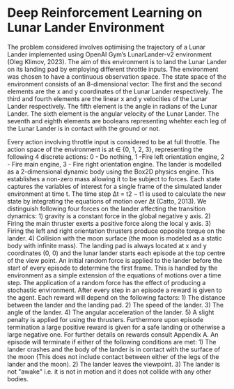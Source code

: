 # Deep Reinforcement Learning on Lunar Lander Environment

The problem considered involves optimising the trajectory of a Lunar Lander implemented using OpenAI Gym’s LunarLander-v2 environment (Oleg Klimov, 2023). The aim of this environment is to land the Lunar Lander on its landing pad by employing different throttle inputs. The environment was chosen to have a continuous observation space. The state space of the environment consists of an 8-dimensional vector: The first and the second elements are the x and y coordinates of the Lunar Lander respectively. The third and fourth elements are the linear x and y velocities of the Lunar Lander respectively. The fifth element is the angle in radians of the Lunar Lander. The sixth element is the angular velocity of the Lunar Lander. The seventh and eighth elements are booleans representing whehter each leg of the Lunar Lander is in contact with the ground or not.

Every action involving throttle input is considered to be at full throttle. The action space of the environment is at ∈ {0, 1, 2, 3}, representing the following 4 discrete actions: 0 - Do nothing, 1 -Fire left orientation engine, 2 - Fire main engine, 3 - Fire right orientation engine. The lander is modelled as a 2-dimensional dynamic body using the Box2D physics engine. This establishes a non-zero mass allowing it to be subject to forces. Each state captures the variables of interest for a single frame of the simulated lander environment at time t. The time step Δt = t2 − t1 is used to calculate the new state by integrating the equations of motion over Δt (Catto, 2013). We distinguish following four forces on the lander affecting the transition dynamics: 1) gravity is a constant force in the global negative y axis. 2) Firing the main thruster exerts a positive force along the local y axis. 3) Firing the left and right orientation thrusters produce opposite torque on the lander. 4) Collision with the moon surface (the moon is modeled as a static body with infinite mass). The landing pad is always located at x and y coordinates (0, 0) and the lunar lander starts each episode at the top centre of the view point. An initial random force is applied to the lander before the start of every episode to determine the first frame. This is handled by the environment as a simple extension of the equations of motions over a time step. The application of a random force has the effect of producing a stochastic environment. After every step in an episode a reward is given to the agent. Each reward will depend on the following factors: 1) The distance between the lander and the landing pad. 2) The speed of the lander. 3) The angle of the lander. 4) The angular acceleration of the lander. 5) A slight penalty is applied for using the thrusters. Furthermore upon episode termination a large positive reward is given for a safe landing or otherwise a large negative one. For further details on rewards consult Appendix A. An episode will terminate if either of the following conditions are met: 1) The lander crashes and the body of the lander is in contact with the surface of the moon (This does not include contact between either of the legs of the lander and the moon). 2) The lander leaves the viewpoint. 3) The lander is not "awake" i.e. it is not in motion and it does not collide with any other bodies.
